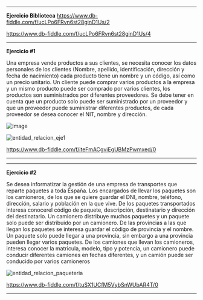 

---



**Ejercicio Biblioteca**
https://www.db-fiddle.com/f/ucLPo6FRvn6st28ginD1Us/2

https://www.db-fiddle.com/f/ucLPo6FRvn6st28ginD1Us/4



---














**Ejercicio #1**

Una empresa vende productos a sus clientes, se necesita conocer los datos personales de los clientes (Nombre, apellido, identificación, dirección y fecha de nacimiento) cada producto tiene un nombre y un código, así como un  precio unitario. Un cliente puede comprar varios productos a la empresa y un mismo producto puede ser comprado por varios clientes, los productos son suministrados por diferentes proveedores. Se debe tener en cuenta que un producto solo puede ser suministrado por un proveedor y que un proveedor puede suministrar diferentes productos, de cada proveedor se desea conocer el NIT, nombre y dirección. 


![image](https://user-images.githubusercontent.com/111524802/199293434-0c8e6b6e-57ce-4e8d-94ad-36a36d902cfd.png)



![entidad_relacion_eje1](https://user-images.githubusercontent.com/111524802/200465575-e8e8d881-da0a-47d7-8536-24a1b52800a0.png)


https://www.db-fiddle.com/f/iteFmACgviEgUBMzPwmxed/0

---



-----------




**Ejercicio #2**

Se desea informatizar la gestión de una empresa de transportes que reparte paquetes  a toda España. Los encargados de llevar los paquetes son los camioneros, de los que se quiere guardar el DNI, nombre, teléfono, dirección, salario y población en la que vive. De los paquetes transportados interesa conocerel código de paquete, descripción, destinatario y dirección del destinatario. Un camionero distribuye muchos paquetes y un paquete solo puede ser distribuido por un camionero. De las provincias a las que llegan los paquetes se interesa guardar el código de provincia y el nombre. Un paquete solo puede llegar a una provincia, sin embargo a una provincia pueden llegar varios paquetes. De los camiones que llevan los camioneros, interesa conocer la matricula, modelo, tipo y potencia, un camionero puede conducir diferentes camiones en fechas diferentes, y un camión puede ser conducido por varios camioneros






![entidad_relacion_paqueteria](https://user-images.githubusercontent.com/111524802/200493709-4f206534-fdd9-404d-94d0-964d61178d92.png)





https://www.db-fiddle.com/f/tuSX1UCfM5VybSnWUbAR4T/0






---

